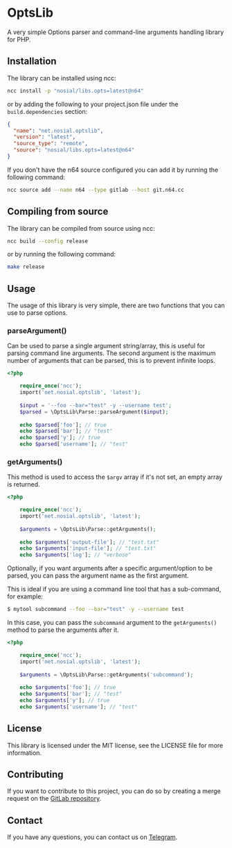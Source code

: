 # OptsLib

A very simple Options parser and command-line arguments
handling library for PHP.

## Installation

The library can be installed using ncc:

```bash
ncc install -p "nosial/libs.opts=latest@n64"
```

or by adding the following to your project.json file under
the `build.dependencies` section:

```json
{
  "name": "net.nosial.optslib",
  "version": "latest",
  "source_type": "remote",
  "source": "nosial/libs.opts=latest@n64"
}
```

If you don't have the n64 source configured you can add it
by running the following command:

```bash
ncc source add --name n64 --type gitlab --host git.n64.cc
```

## Compiling from source

The library can be compiled from source using ncc:

```bash
ncc build --config release
```

or by running the following command:

```bash
make release
```

## Usage

The usage of this library is very simple, there are
two functions that you can use to parse options.

### parseArgument()

Can be used to parse a single argument string/array, this is useful for
parsing command line arguments. The second argument is the maximum number
of arguments that can be parsed, this is to prevent infinite loops.

```php
<?php

    require_once('ncc');
    import('net.nosial.optslib', 'latest');
    
    $input = '--foo --bar="test" -y --username test';
    $parsed = \OptsLib\Parse::parseArgument($input);
    
    echo $parsed['foo']; // true
    echo $parsed['bar']; // "test"
    echo $parsed['y']; // true
    echo $parsed['username']; // "test"
```

### getArguments()

This method is used to access the `$argv` array
if it's not set, an empty array is returned.

```php
<?php

    require_once('ncc');
    import('net.nosial.optslib', 'latest');
    
    $arguments = \OptsLib\Parse::getArguments();
    
    echo $arguments['output-file']; // "test.txt"
    echo $arguments['input-file']; // "test.txt"
    echo $arguments['log']; // "verbose"
```

Optionally, if you want arguments after a specific argument/option
to be parsed, you can pass the argument name as the first argument.

This is ideal if you are using a command line tool that has
a sub-command, for example:

```bash
$ mytool subcommand --foo --bar="test" -y --username test
```

In this case, you can pass the `subcommand` argument to the
`getArguments()` method to parse the arguments after it.

```php
<?php

    require_once('ncc');
    import('net.nosial.optslib', 'latest');
    
    $arguments = \OptsLib\Parse::getArguments('subcommand');
    
    echo $arguments['foo']; // true
    echo $arguments['bar']; // "test"
    echo $arguments['y']; // true
    echo $arguments['username']; // "test"
```

## License

This library is licensed under the MIT license, see the LICENSE file
for more information.

## Contributing

If you want to contribute to this project, you can do so by
creating a merge request on the [GitLab repository](https://git.n64.cc/nosial/libs/optslib).

## Contact

If you have any questions, you can contact us on [Telegram](https://t.me/NosialDiscussions).